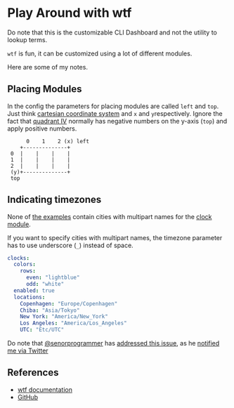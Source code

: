 # Play Around with wtf

Do note that this is the customizable CLI Dashboard and not the utility to lookup terms.

`wtf` is fun, it can be customized using a lot of different modules.

Here are some of my notes.

## Placing Modules

In the config the parameters for placing modules are called `left` and `top`. Just think [cartesian coordinate system](https://en.wikipedia.org/wiki/Cartesian_coordinate_system) and `x` and `y`respectively. Ignore the fact that [quadrant IV](https://en.wikipedia.org/wiki/Quadrant_(plane_geometry)) normally has negative numbers on the y-axis (`top`) and apply positive numbers.

```
      0    1    2 (x) left
    +--------------+
 0  |    |    |    |
 1  |    |    |    |
 2  |    |    |    |
 (y)+--------------+
 top

```

## Indicating timezones

None of [the examples](https://github.com/senorprogrammer/wtf/tree/master/_sample_configs) contain cities with multipart names for the [clock module](https://wtfutil.com/posts/modules/clocks/).

If you want to specify cities with multipart names, the timezone parameter has to use underscore (`_`) instead of space.

```yaml
clocks:
  colors:
    rows:
      even: "lightblue"
      odd: "white"
  enabled: true
  locations:
    Copenhagen: "Europe/Copenhagen"
    Chiba: "Asia/Tokyo"
    New York: "America/New_York"
    Los Angeles: "America/Los_Angeles"
    UTC: "Etc/UTC"
```

Do note that [@senorprogrammer](https://twitter.com/senorprogrammer) has [addressed this issue](https://github.com/senorprogrammer/wtf/commit/111c2e1ae3369279edf0965b50a6bc986548c62c), as he [notified me via Twitter](https://twitter.com/senorprogrammer/status/1021437879518498816)

## References

- [wtf documentation](https://wtfutil.com/)
- [GitHub](https://github.com/senorprogrammer/wtf)
